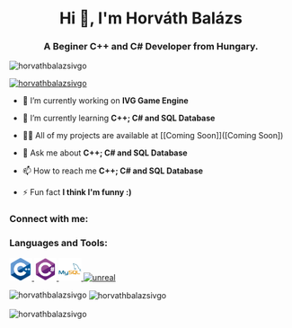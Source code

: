 <h1 align="center">Hi 👋, I'm Horváth Balázs</h1>
<h3 align="center">A Beginer C++ and C# Developer from Hungary.</h3>

<p align="left"> <img src="https://komarev.com/ghpvc/?username=horvathbalazsivgo&label=Profile%20views&color=0e75b6&style=flat" alt="horvathbalazsivgo" /> </p>

<p align="left"> <a href="https://github.com/ryo-ma/github-profile-trophy"><img src="https://github-profile-trophy.vercel.app/?username=horvathbalazsivgo" alt="horvathbalazsivgo" /></a> </p>

- 🔭 I’m currently working on **IVG Game Engine**

- 🌱 I’m currently learning **C++; C# and SQL Database**

- 👨‍💻 All of my projects are available at [[Coming Soon]]([Coming Soon])

- 💬 Ask me about **C++; C# and SQL Database**

- 📫 How to reach me **C++; C# and SQL Database**

- ⚡ Fun fact **I think I'm funny :)**

<h3 align="left">Connect with me:</h3>
<p align="left">
</p>

<h3 align="left">Languages and Tools:</h3>
<p align="left"> <a href="https://www.w3schools.com/cpp/" target="_blank" rel="noreferrer"> <img src="https://raw.githubusercontent.com/devicons/devicon/master/icons/cplusplus/cplusplus-original.svg" alt="cplusplus" width="40" height="40"/> </a> <a href="https://www.w3schools.com/cs/" target="_blank" rel="noreferrer"> <img src="https://raw.githubusercontent.com/devicons/devicon/master/icons/csharp/csharp-original.svg" alt="csharp" width="40" height="40"/> </a> <a href="https://www.mysql.com/" target="_blank" rel="noreferrer"> <img src="https://raw.githubusercontent.com/devicons/devicon/master/icons/mysql/mysql-original-wordmark.svg" alt="mysql" width="40" height="40"/> </a> <a href="https://unrealengine.com/" target="_blank" rel="noreferrer"> <img src="https://raw.githubusercontent.com/kenangundogan/fontisto/036b7eca71aab1bef8e6a0518f7329f13ed62f6b/icons/svg/brand/unreal-engine.svg" alt="unreal" width="40" height="40"/> </a> </p>

<p><img align="left" src="https://github-readme-stats.vercel.app/api/top-langs?username=horvathbalazsivgo&show_icons=true&locale=en&layout=compact" alt="horvathbalazsivgo" /></p>

<p>&nbsp;<img align="center" src="https://github-readme-stats.vercel.app/api?username=horvathbalazsivgo&show_icons=true&locale=en" alt="horvathbalazsivgo" /></p>

<p><img align="center" src="https://github-readme-streak-stats.herokuapp.com/?user=horvathbalazsivgo&" alt="horvathbalazsivgo" /></p>
